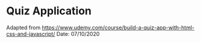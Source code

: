 # Quiz Application

Adapted from
https://www.udemy.com/course/build-a-quiz-app-with-html-css-and-javascript/
Date: 07/10/2020 